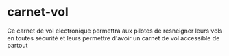 # carnet-vol
Ce carnet de vol electronique permettra aux pilotes de resneigner leurs vols en toutes sécurité et leurs permettre d'avoir un carnet de vol accessible de partout
